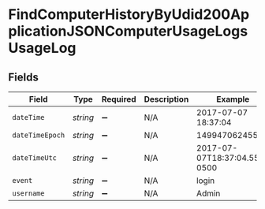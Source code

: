 # FindComputerHistoryByUdid200ApplicationJSONComputerUsageLogsUsageLog


## Fields

| Field                        | Type                         | Required                     | Description                  | Example                      |
| ---------------------------- | ---------------------------- | ---------------------------- | ---------------------------- | ---------------------------- |
| `dateTime`                   | *string*                     | :heavy_minus_sign:           | N/A                          | 2017-07-07 18:37:04          |
| `dateTimeEpoch`              | *string*                     | :heavy_minus_sign:           | N/A                          | 1499470624555                |
| `dateTimeUtc`                | *string*                     | :heavy_minus_sign:           | N/A                          | 2017-07-07T18:37:04.555-0500 |
| `event`                      | *string*                     | :heavy_minus_sign:           | N/A                          | login                        |
| `username`                   | *string*                     | :heavy_minus_sign:           | N/A                          | Admin                        |